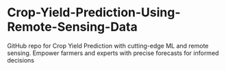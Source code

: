 # Crop-Yield-Prediction-Using-Remote-Sensing-Data
GitHub repo for Crop Yield Prediction with cutting-edge ML and remote sensing. Empower farmers and experts with precise forecasts for informed decisions
